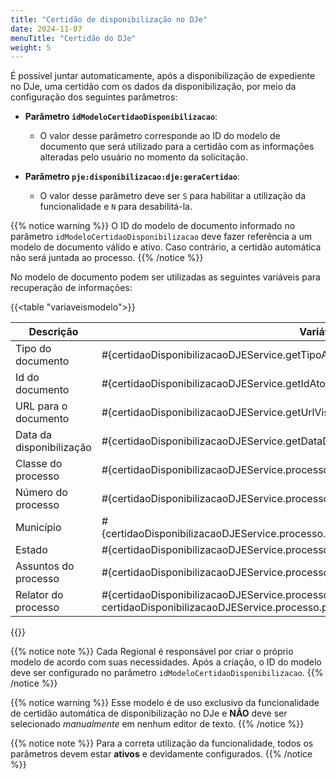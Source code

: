 ```yaml
---
title: "Certidão de disponibilização no DJe"
date: 2024-11-07
menuTitle: "Certidão do DJe"
weight: 5
---
```


É possível juntar automaticamente, após a disponibilização de expediente no DJe, uma certidão com os dados da disponibilização, por meio da configuração dos seguintes parâmetros:

- **Parâmetro `idModeloCertidaoDisponibilizacao`**:
  - O valor desse parâmetro corresponde ao ID do modelo de documento que será utilizado para a certidão com as informações alteradas pelo usuário no momento da solicitação.
  
- **Parâmetro `pje:disponibilizacao:dje:geraCertidao`**:
  - O valor desse parâmetro deve ser `S` para habilitar a utilização da funcionalidade e `N` para desabilitá-la.

{{% notice warning %}}
O ID do modelo de documento informado no parâmetro `idModeloCertidaoDisponibilizacao` deve fazer referência a um modelo de documento válido e ativo. Caso contrário, a certidão automática não será juntada ao processo.
{{% /notice %}}

No modelo de documento podem ser utilizadas as seguintes variáveis para recuperação de informações:

{{<table "variaveismodelo">}}

| **Descrição** | **Variável** |
|---|---|
| Tipo do documento | #{certidaoDisponibilizacaoDJEService.getTipoAto()}  |
| Id do documento | #{certidaoDisponibilizacaoDJEService.getIdAto()} |
| URL para o documento | #{certidaoDisponibilizacaoDJEService.getUrlVisualizarDocumento()} |
| Data da disponibilização | #{certidaoDisponibilizacaoDJEService.getDataDisponibilizacao()} |
| Classe do processo | #{certidaoDisponibilizacaoDJEService.processo.classeJudicial} |
| Número do processo | #{certidaoDisponibilizacaoDJEService.processo.numeroProcesso} |
| Município | #{certidaoDisponibilizacaoDJEService.processo.complementoJE.municipioEleicao.municipio} |
| Estado | #{certidaoDisponibilizacaoDJEService.processo.complementoJE.estadoEleicao.estado} |
| Assuntos do processo | #{certidaoDisponibilizacaoDJEService.processo.assuntoTrfListStr} |
| Relator do processo | #{certidaoDisponibilizacaoDJEService.processo.pessoaRelator != null ? certidaoDisponibilizacaoDJEService.processo.pessoaRelator.pessoa.nome : ''} |

{{</table>}}

{{% notice note %}}
Cada Regional é responsável por criar o próprio modelo de acordo com suas necessidades. Após a criação, o ID do modelo
deve ser configurado no parâmetro `idModeloCertidaoDisponibilizacao`.
{{% /notice %}}

{{% notice warning %}}
Esse modelo é de uso exclusivo da funcionalidade de certidão automática de disponibilização no DJe e **NÃO** deve ser selecionado *manualmente* em nenhum editor de texto.
{{% /notice %}}

{{% notice note %}}
Para a correta utilização da funcionalidade, todos os parâmetros devem estar **ativos** e devidamente configurados.
{{% /notice %}}